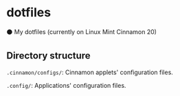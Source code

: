 # dotfiles
⚫ My dotfiles (currently on Linux Mint Cinnamon 20)

## Directory structure
`.cinnamon/configs/`: Cinnamon applets' configuration files.

`.config/`: Applications' configuration files.